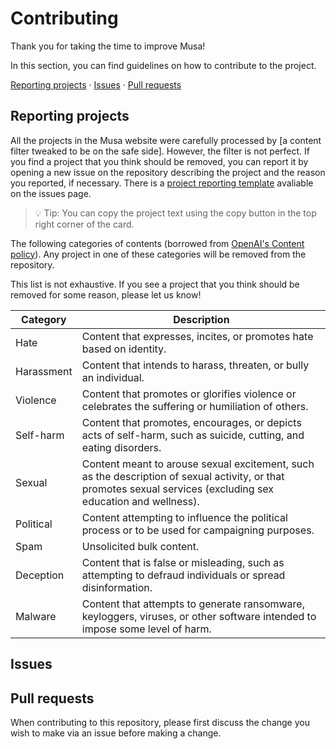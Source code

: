 # Contributing

Thank you for taking the time to improve Musa!

In this section, you can find guidelines on how to contribute to the project.

[Reporting projects]() · [Issues]() · [Pull requests]()

## Reporting projects

All the projects in the Musa website were carefully processed by [a content filter tweaked to be on the safe side]. However, the filter is not perfect. If you find a project that you think should be removed, you can report it by opening a new issue on the repository describing the project and the reason you reported, if necessary. There is a [project reporting template]() avaliable on the issues page.

> 💡 Tip: You can copy the project text using the copy button in the top right corner of the card.

The following categories of contents (borrowed from [OpenAI's Content policy](https://beta.openai.com/docs/usage-guidelines/content-policy)). Any project in one of these categories will be removed from the repository.

This list is not exhaustive. If you see a project that you think should be removed for some reason, please let us know!

| Category   | Description                                                                                                                                                     |
| ---------- | --------------------------------------------------------------------------------------------------------------------------------------------------------------- |
| Hate       | Content that expresses, incites, or promotes hate based on identity.                                                                                            |
| Harassment | Content that intends to harass, threaten, or bully an individual.                                                                                               |
| Violence   | Content that promotes or glorifies violence or celebrates the suffering or humiliation of others.                                                               |
| Self-harm  | Content that promotes, encourages, or depicts acts of self-harm, such as suicide, cutting, and eating disorders.                                                |
| Sexual     | Content meant to arouse sexual excitement, such as the description of sexual activity, or that promotes sexual services (excluding sex education and wellness). |
| Political  | Content attempting to influence the political process or to be used for campaigning purposes.                                                                   |
| Spam       | Unsolicited bulk content.                                                                                                                                       |
| Deception  | Content that is false or misleading, such as attempting to defraud individuals or spread disinformation.                                                        |
| Malware    | Content that attempts to generate ransomware, keyloggers, viruses, or other software intended to impose some level of harm.                                     |

## Issues

## Pull requests

When contributing to this repository, please first discuss the change you wish to make via an issue before making a change.
